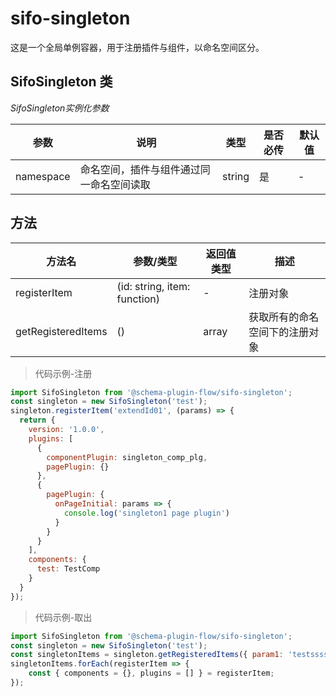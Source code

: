 # sifo-singleton

 这是一个全局单例容器，用于注册插件与组件，以命名空间区分。

## SifoSingleton 类

*SifoSingleton实例化参数*

参数          | 说明        | 类型 | 是否必传 | 默认值
-------------|-------------|-----|-----|-----
namespace    | 命名空间，插件与组件通过同一命名空间读取 | string | 是 | - |


## 方法

| 方法名                 | 参数/类型            | 返回值类型             | 描述         |
| --------------------- | -------------------| --------------------- | ---------------------------------------------------------------------------------------------------|
| registerItem          | (id: string, item: function)  | -          | 注册对象      |
| getRegisteredItems    | ()                   | array               | 获取所有的命名空间下的注册对象   |

> 代码示例-注册
```javascript
import SifoSingleton from '@schema-plugin-flow/sifo-singleton';
const singleton = new SifoSingleton('test');
singleton.registerItem('extendId01', (params) => {
  return {
    version: '1.0.0',
    plugins: [
      {
        componentPlugin: singleton_comp_plg,
        pagePlugin: {}
      }, 
      {
        pagePlugin: {
          onPageInitial: params => {
            console.log('singleton1 page plugin')
          }
        }
      }
    ],
    components: {
      test: TestComp
    }
  }
});
```

> 代码示例-取出
```javascript
import SifoSingleton from '@schema-plugin-flow/sifo-singleton';
const singleton = new SifoSingleton('test');
const singletonItems = singleton.getRegisteredItems({ param1: 'testssss' });
singletonItems.forEach(registerItem => {
    const { components = {}, plugins = [] } = registerItem;
});
```